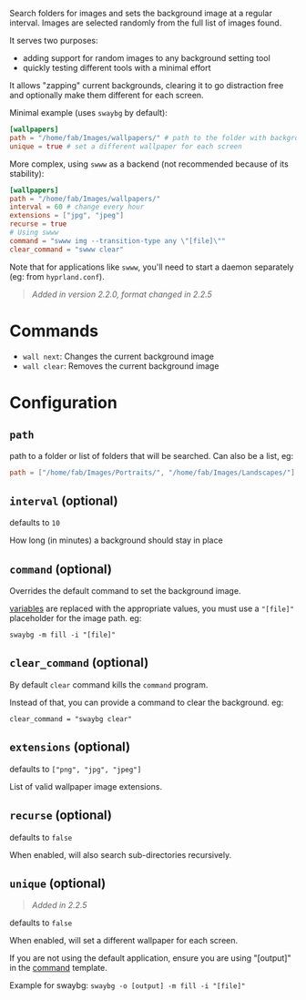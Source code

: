 Search folders for images and sets the background image at a regular interval.
Images are selected randomly from the full list of images found.

It serves two purposes:

- adding support for random images to any background setting tool
- quickly testing different tools with a minimal effort

It allows "zapping" current backgrounds, clearing it to go distraction free and optionally make them different for each screen.

Minimal example (uses `swaybg` by default):

```toml
[wallpapers]
path = "/home/fab/Images/wallpapers/" # path to the folder with background images
unique = true # set a different wallpaper for each screen
```

More complex, using `swww` as a backend (not recommended because of its stability):

```toml
[wallpapers]
path = "/home/fab/Images/wallpapers/"
interval = 60 # change every hour
extensions = ["jpg", "jpeg"]
recurse = true
# Using swww
command = "swww img --transition-type any \"[file]\""
clear_command = "swww clear"
```

Note that for applications like `swww`, you'll need to start a daemon separately (eg: from `hyprland.conf`).

> _Added in version 2.2.0, format changed in 2.2.5_

# Commands

- `wall next`: Changes the current background image
- `wall clear`: Removes the current background image

# Configuration


## `path`

path to a folder or list of folders that will be searched. Can also be a list, eg:

```toml
path = ["/home/fab/Images/Portraits/", "/home/fab/Images/Landscapes/"]
```

## `interval` (optional)

defaults to `10`

How long (in minutes) a background should stay in place


## `command` (optional)

Overrides the default command to set the background image.

[variables](Variables) are replaced with the appropriate values, you must use a `"[file]"` placeholder for the image path. eg:

```
swaybg -m fill -i "[file]"
```

## `clear_command` (optional)

By default `clear` command kills the `command` program.

Instead of that, you can provide a command to clear the background. eg:

```
clear_command = "swaybg clear"
``````

## `extensions` (optional)

defaults to `["png", "jpg", "jpeg"]`

List of valid wallpaper image extensions.

## `recurse` (optional)

defaults to `false`

When enabled, will also search sub-directories recursively.

## `unique` (optional)

> _Added in 2.2.5_

defaults to `false`

When enabled, will set a different wallpaper for each screen.

If you are not using the default application, ensure you are using "[output]" in the [command](#command) template.

Example for swaybg: `swaybg -o [output] -m fill -i "[file]"`
